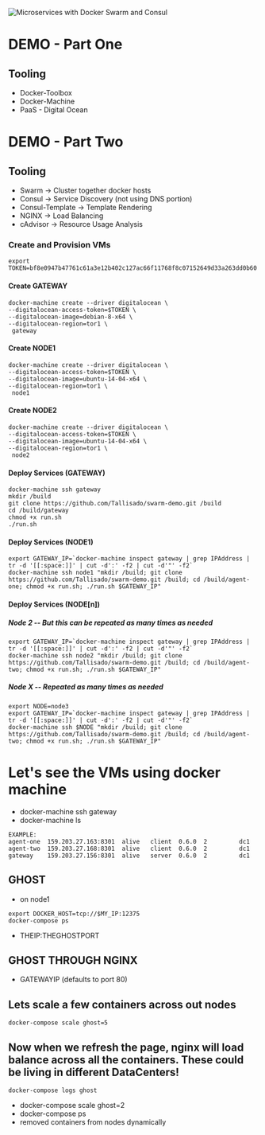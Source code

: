 ![Microservices with Docker Swarm and Consul](https://sonnguyen.ws/wp-content/uploads/2015/12/clotify_microservice.png)

# DEMO - Part One

## Tooling
- Docker-Toolbox
- Docker-Machine
- PaaS - Digital Ocean

# DEMO - Part Two
## Tooling
- Swarm -> Cluster together docker hosts
- Consul -> Service Discovery (not using DNS portion)
- Consul-Template -> Template Rendering
- NGINX -> Load Balancing
- cAdvisor -> Resource Usage Analysis

### Create and Provision VMs

```
export TOKEN=bf8e0947b47761c61a3e12b402c127ac66f11768f8c07152649d33a263dd0b60
```

#### Create GATEWAY
```
docker-machine create --driver digitalocean \
--digitalocean-access-token=$TOKEN \
--digitalocean-image=debian-8-x64 \
--digitalocean-region=tor1 \
 gateway
```
#### Create NODE1

```
docker-machine create --driver digitalocean \
--digitalocean-access-token=$TOKEN \
--digitalocean-image=ubuntu-14-04-x64 \
--digitalocean-region=tor1 \
 node1
```

#### Create NODE2

```
docker-machine create --driver digitalocean \
--digitalocean-access-token=$TOKEN \
--digitalocean-image=ubuntu-14-04-x64 \
--digitalocean-region=tor1 \
 node2
```

#### Deploy Services (GATEWAY)
```
docker-machine ssh gateway
mkdir /build
git clone https://github.com/Tallisado/swarm-demo.git /build
cd /build/gateway
chmod +x run.sh
./run.sh
```

#### Deploy Services (NODE1)
```
export GATEWAY_IP=`docker-machine inspect gateway | grep IPAddress | tr -d '[[:space:]]' | cut -d':' -f2 | cut -d'"' -f2`
docker-machine ssh node1 "mkdir /build; git clone https://github.com/Tallisado/swarm-demo.git /build; cd /build/agent-one; chmod +x run.sh; ./run.sh $GATEWAY_IP"
```

#### Deploy Services (NODE[n])
##### Node 2 -- But this can be repeated as many times as needed
```
export GATEWAY_IP=`docker-machine inspect gateway | grep IPAddress | tr -d '[[:space:]]' | cut -d':' -f2 | cut -d'"' -f2`
docker-machine ssh node2 "mkdir /build; git clone https://github.com/Tallisado/swarm-demo.git /build; cd /build/agent-two; chmod +x run.sh; ./run.sh $GATEWAY_IP"
```

##### Node X -- Repeated as many times as needed
```
export NODE=node3
export GATEWAY_IP=`docker-machine inspect gateway | grep IPAddress | tr -d '[[:space:]]' | cut -d':' -f2 | cut -d'"' -f2`
docker-machine ssh $NODE "mkdir /build; git clone https://github.com/Tallisado/swarm-demo.git /build; cd /build/agent-two; chmod +x run.sh; ./run.sh $GATEWAY_IP"
```

# Let's see the VMs using docker machine

- docker-machine ssh gateway
- docker-machine ls

```
EXAMPLE:
agent-one  159.203.27.163:8301  alive   client  0.6.0  2         dc1
agent-two  159.203.27.168:8301  alive   client  0.6.0  2         dc1
gateway    159.203.27.156:8301  alive   server  0.6.0  2         dc1
```

## GHOST
- on node1
```
export DOCKER_HOST=tcp://$MY_IP:12375
docker-compose ps
```
- THEIP:THEGHOSTPORT

## GHOST THROUGH NGINX
- GATEWAYIP (defaults to port 80)

## Lets scale a few containers across out nodes
```
docker-compose scale ghost=5
```

## Now when we refresh the page, nginx will load balance across all the containers. These could be living in different DataCenters!
```
docker-compose logs ghost
```

- docker-compose scale ghost=2
- docker-compose ps
- removed containers from nodes dynamically
